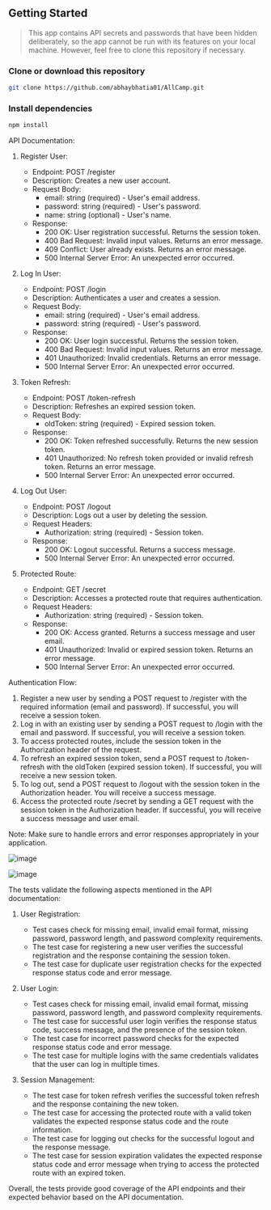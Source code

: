 ## Getting Started

> This app contains API secrets and passwords that have been hidden deliberately, so the app cannot be run with its features on your local machine. However, feel free to clone this repository if necessary.

### Clone or download this repository

```sh
git clone https://github.com/abhaybhatia01/AllCamp.git
```

### Install dependencies

```sh
npm install
```


API Documentation:

1. Register User:
   - Endpoint: POST /register
   - Description: Creates a new user account.
   - Request Body:
     - email: string (required) - User's email address.
     - password: string (required) - User's password.
     - name: string (optional) - User's name.
   - Response:
     - 200 OK: User registration successful. Returns the session token.
     - 400 Bad Request: Invalid input values. Returns an error message.
     - 409 Conflict: User already exists. Returns an error message.
     - 500 Internal Server Error: An unexpected error occurred.

2. Log In User:
   - Endpoint: POST /login
   - Description: Authenticates a user and creates a session.
   - Request Body:
     - email: string (required) - User's email address.
     - password: string (required) - User's password.
   - Response:
     - 200 OK: User login successful. Returns the session token.
     - 400 Bad Request: Invalid input values. Returns an error message.
     - 401 Unauthorized: Invalid credentials. Returns an error message.
     - 500 Internal Server Error: An unexpected error occurred.

3. Token Refresh:
   - Endpoint: POST /token-refresh
   - Description: Refreshes an expired session token.
   - Request Body:
     - oldToken: string (required) - Expired session token.
   - Response:
     - 200 OK: Token refreshed successfully. Returns the new session token.
     - 401 Unauthorized: No refresh token provided or invalid refresh token. Returns an error message.
     - 500 Internal Server Error: An unexpected error occurred.

4. Log Out User:
   - Endpoint: POST /logout
   - Description: Logs out a user by deleting the session.
   - Request Headers:
     - Authorization: string (required) - Session token.
   - Response:
     - 200 OK: Logout successful. Returns a success message.
     - 500 Internal Server Error: An unexpected error occurred.

5. Protected Route:
   - Endpoint: GET /secret
   - Description: Accesses a protected route that requires authentication.
   - Request Headers:
     - Authorization: string (required) - Session token.
   - Response:
     - 200 OK: Access granted. Returns a success message and user email.
     - 401 Unauthorized: Invalid or expired session token. Returns an error message.
     - 500 Internal Server Error: An unexpected error occurred.

Authentication Flow:
1. Register a new user by sending a POST request to /register with the required information (email and password). If successful, you will receive a session token.
2. Log in with an existing user by sending a POST request to /login with the email and password. If successful, you will receive a session token.
3. To access protected routes, include the session token in the Authorization header of the request.
4. To refresh an expired session token, send a POST request to /token-refresh with the oldToken (expired session token). If successful, you will receive a new session token.
5. To log out, send a POST request to /logout with the session token in the Authorization header. You will receive a success message.
6. Access the protected route /secret by sending a GET request with the session token in the Authorization header. If successful, you will receive a success message and user email.

Note: Make sure to handle errors and error responses appropriately in your application.

![image](https://github.com/abhaybhatia01/mongoAuth/assets/85993083/89b80fdd-d08f-430a-a198-25558b05fcf3)

![image](https://github.com/abhaybhatia01/mongoAuth/assets/85993083/fdcd3566-6b4f-4580-b535-5beb791a5c90)


The tests validate the following aspects mentioned in the API documentation: 
 
1. User Registration: 
   - Test cases check for missing email, invalid email format, missing password, password length, and password complexity requirements. 
   - The test case for registering a new user verifies the successful registration and the response containing the session token. 
   - The test case for duplicate user registration checks for the expected response status code and error message. 
 
2. User Login: 
   - Test cases check for missing email, invalid email format, missing password, password length, and password complexity requirements. 
   - The test case for successful user login verifies the response status code, success message, and the presence of the session token. 
   - The test case for incorrect password checks for the expected response status code and error message. 
   - The test case for multiple logins with the same credentials validates that the user can log in multiple times. 
 
3. Session Management: 
   - The test case for token refresh verifies the successful token refresh and the response containing the new token. 
   - The test case for accessing the protected route with a valid token validates the expected response status code and the route information. 
   - The test case for logging out checks for the successful logout and the response message. 
   - The test case for session expiration validates the expected response status code and error message when trying to access the protected route with an expired token. 
 
Overall, the tests provide good coverage of the API endpoints and their expected behavior based on the API documentation.
